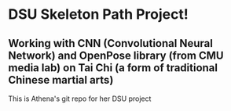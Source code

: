 # DSU Skeleton Path Project!
## Working with CNN (Convolutional Neural Network) and OpenPose library (from CMU media lab) on Tai Chi (a form of traditional Chinese martial arts)
This is Athena's git repo for her DSU project

